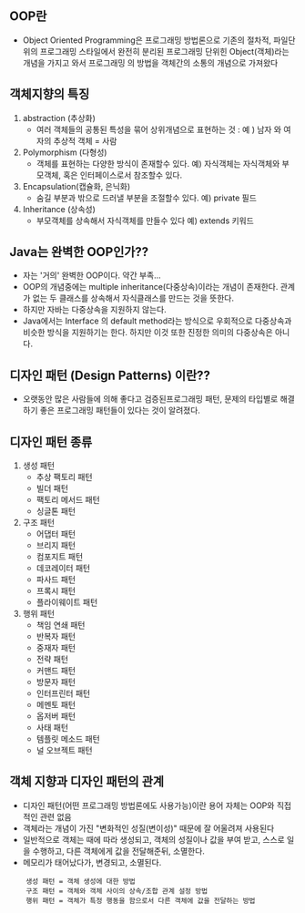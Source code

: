 ## OOP란
- Object Oriented Programming은 프로그래밍 방법론으로 기존의 절차적, 파일단위의 프로그래밍 스타일에서 완전히 분리된 프로그래밍 단위힌 Object(객체)라는 개념을 가지고 와서 프로그래밍 의 방법을 객체간의 소통의 개념으로 가져왔다

## 객체지향의 특징
1) abstraction  (추상화) 
   - 여러 객체들의 공통된 특성을 묶어 상위개념으로 표현하는 것 : 예 ) 남자 와 여자의 추상적 객체 =  사람
2) Polymorphism (다형성) 
   - 객체를 표현하는 다양한 방식이 존재할수 있다. 예) 자식객체는 자식객체와 부모객체, 혹은 인터페이스로서 참조할수 있다.
3) Encapsulation(캡슐화, 은닉화) 
   - 숨길 부분과 밖으로 드러낼 부분을 조절할수 있다. 예) private 필드
4) Inheritance (상속성) 
   - 부모객체를 상속해서 자식객체를 만들수 있다 예) extends 키워드


## Java는 완벽한 OOP인가??
- 자는 '거의' 완벽한 OOP이다. 약간 부족...
- OOP의 개념중에는 multiple inheritance(다중상속)이라는 개념이 존재한다. 관계가 없는 두 클래스를 상속해서 자식클래스를 만드는 것을 뜻한다.
- 하지만 자바는 다중상속을 지원하지 않는다.
- Java에서는 Interface 의 default method라는 방식으로 우회적으로 다중상속과 비슷한 방식을 지원하기는 한다. 하지만 이것 또한 진정한 의미의 다중상속은 아니다.

## 디자인 패턴 (Design Patterns) 이란??
- 오랫동안 많은 사람들에 의해 좋다고 검증된프로그래밍 패턴, 문제의 타입별로 해결하기 좋은 프로그래밍 패턴들이 있다는 것이 알려졌다.

## 디자인 패턴 종류
1) 생성 패턴
    - 추상 팩토리 패턴
    - 빌더 패턴
    - 팩토리 메서드 패턴
    - 싱글톤 패턴
2) 구조 패턴
    - 어댑터 패턴
    - 브리지 패턴
    - 컴포지트 패턴
    - 데코레이터 패턴
    - 파사드 패턴
    - 프록시 패턴
    - 플라이웨이트 패턴
3) 행위 패턴
    - 책임 연쇄 패턴
    - 반복자 패턴
    - 중재자 패턴
    - 전략 패턴
    - 커맨드 패턴
    - 방문자 패턴
    - 인터프린터 패턴
    - 메멘토 패턴
    - 옵저버 패턴
    - 사태 패턴
    - 템플릿 메소드 패턴
    - 널 오브젝트 패턴


## 객체 지향과 디자인 패턴의 관계
- 디자인 패턴(어떤 프로그래밍 방법론에도 사용가능)이란 용어 자체는 OOP와 직접적인 관련 없음
- 객체라는 개념이 가진 "변화적인 성질(변이성)" 때문에 잘 어울려져 사용된다
- 일반적으로 객체는 때에 따라 생성되고, 객체의 성질이나 값을 부여 받고, 스스로 일을 수행하고, 다른 객체에게 값을 전달해준뒤, 소멸한다.
- 메모리가 태어났다가, 변경되고, 소멸된다.

```
    생성 패턴 = 객체 생성에 대한 방법
    구조 패턴 = 객체와 객체 사이의 상속/조합 관계 설정 방법
    행위 패턴 = 객체가 특정 행동을 함으로서 다른 객체에 값을 전달하는 방법
```
